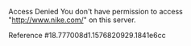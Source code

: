 Access Denied You don't have permission to access "http://www.nike.com/" on this server.

Reference #18.777008d1.1576820929.1841e6cc